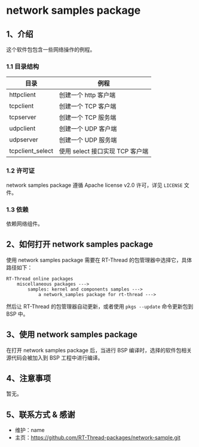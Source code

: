 # network samples package

## 1、介绍

这个软件包包含一些网络操作的例程。

### 1.1 目录结构

| 目录             | 例程                            |
| ---------------- | ------------------------------- |
| httpclient       | 创建一个 http 客户端             |
| tcpclient        | 创建一个 TCP 客户端             |
| tcpserver        | 创建一个 TCP 服务端             |
| udpclient        | 创建一个 UDP 客户端             |
| udpserver        | 创建一个 UDP 服务端             |
| tcpclient_select | 使用 select 接口实现 TCP 客户端 |

### 1.2 许可证

network samples package 遵循 Apache license v2.0 许可，详见 `LICENSE` 文件。

### 1.3 依赖

依赖网络组件。

## 2、如何打开 network samples package

使用 network samples package 需要在 RT-Thread 的包管理器中选择它，具体路径如下：

```
RT-Thread online packages
    miscellaneous packages --->
        samples: kernel and components samples --->
            a network_samples package for rt-thread --->

```

然后让 RT-Thread 的包管理器自动更新，或者使用 `pkgs --update` 命令更新包到 BSP 中。

## 3、使用 network samples package

在打开 network samples package 后，当进行 BSP 编译时，选择的软件包相关源代码会被加入到 BSP 工程中进行编译。

## 4、注意事项

暂无。

## 5、联系方式 & 感谢

* 维护：name
* 主页：https://github.com/RT-Thread-packages/network-sample.git
